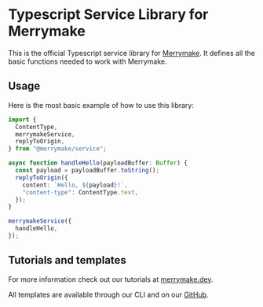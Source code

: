 # Typescript Service Library for Merrymake

This is the official Typescript service library for [Merrymake](https://www.merrymake.eu). It defines all the basic functions needed to work with Merrymake.

## Usage

Here is the most basic example of how to use this library:

```ts
import {
  ContentType,
  merrymakeService,
  replyToOrigin,
} from "@merrymake/service";

async function handleHello(payloadBuffer: Buffer) {
  const payload = payloadBuffer.toString();
  replyToOrigin({
    content: `Hello, ${payload}!`,
    "content-type": ContentType.text,
  });
}

merrymakeService({
  handleHello,
});
```

## Tutorials and templates

For more information check out our tutorials at [merrymake.dev](https://merrymake.dev).

All templates are available through our CLI and on our [GitHub](https://github.com/merrymake).
